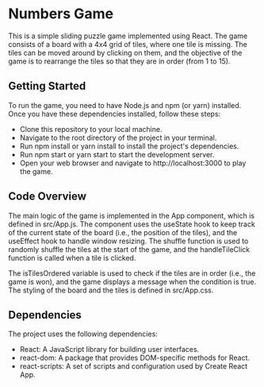 # Numbers Game

This is a simple sliding puzzle game implemented using React. The game consists of a board with a 4x4 grid of tiles, where one tile is missing. The tiles can be moved around by clicking on them, and the objective of the game is to rearrange the tiles so that they are in order (from 1 to 15).

## Getting Started

To run the game, you need to have Node.js and npm (or yarn) installed. Once you have these dependencies installed, follow these steps:

- Clone this repository to your local machine.
- Navigate to the root directory of the project in your terminal.
- Run npm install or yarn install to install the project's dependencies.
- Run npm start or yarn start to start the development server.
- Open your web browser and navigate to http://localhost:3000 to play the game.

## Code Overview

The main logic of the game is implemented in the App component, which is defined in src/App.js. The component uses the useState hook to keep track of the current state of the board (i.e., the position of the tiles), and the useEffect hook to handle window resizing. The shuffle function is used to randomly shuffle the tiles at the start of the game, and the handleTileClick function is called when a tile is clicked.

The isTilesOrdered variable is used to check if the tiles are in order (i.e., the game is won), and the game displays a message when the condition is true. The styling of the board and the tiles is defined in src/App.css.

## Dependencies

The project uses the following dependencies:

- React: A JavaScript library for building user interfaces.
- react-dom: A package that provides DOM-specific methods for React.
- react-scripts: A set of scripts and configuration used by Create React App.

